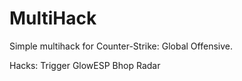 # MultiHack

Simple multihack for Counter-Strike: Global Offensive.



Hacks:
  Trigger
  GlowESP
  Bhop
  Radar
